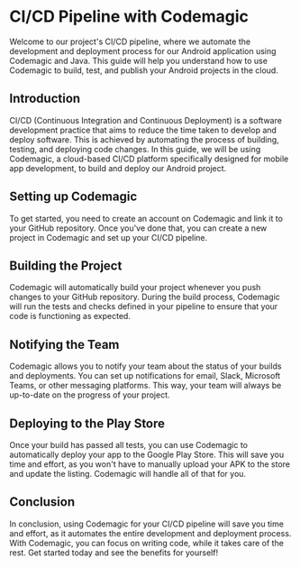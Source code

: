 # CI/CD Pipeline with Codemagic
Welcome to our project's CI/CD pipeline, where we automate the development and deployment process for our Android application using Codemagic and Java. This guide will help you understand how to use Codemagic to build, test, and publish your Android projects in the cloud.

## Introduction
CI/CD (Continuous Integration and Continuous Deployment) is a software development practice that aims to reduce the time taken to develop and deploy software. This is achieved by automating the process of building, testing, and deploying code changes. In this guide, we will be using Codemagic, a cloud-based CI/CD platform specifically designed for mobile app development, to build and deploy our Android project.

## Setting up Codemagic
To get started, you need to create an account on Codemagic and link it to your GitHub repository. Once you've done that, you can create a new project in Codemagic and set up your CI/CD pipeline.

## Building the Project
Codemagic will automatically build your project whenever you push changes to your GitHub repository. During the build process, Codemagic will run the tests and checks defined in your pipeline to ensure that your code is functioning as expected.

## Notifying the Team
Codemagic allows you to notify your team about the status of your builds and deployments. You can set up notifications for email, Slack, Microsoft Teams, or other messaging platforms. This way, your team will always be up-to-date on the progress of your project.

## Deploying to the Play Store
Once your build has passed all tests, you can use Codemagic to automatically deploy your app to the Google Play Store. This will save you time and effort, as you won't have to manually upload your APK to the store and update the listing. Codemagic will handle all of that for you.

## Conclusion
In conclusion, using Codemagic for your CI/CD pipeline will save you time and effort, as it automates the entire development and deployment process. With Codemagic, you can focus on writing code, while it takes care of the rest. Get started today and see the benefits for yourself!
